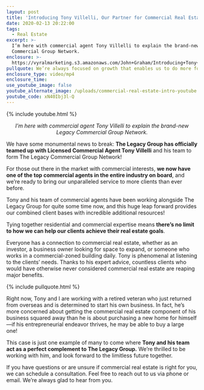 ```yaml
---
layout: post
title: 'Introducing Tony Villelli, Our Partner for Commercial Real Estate'
date: 2020-02-13 20:22:00
tags:
  - Real Estate
excerpt: >-
  I’m here with commercial agent Tony Villelli to explain the brand-new Legacy
  Commercial Group Network.
enclosure: >-
  https://vyralmarketing.s3.amazonaws.com/John+Graham/Introducing+Tony+Villelli%2C+Our+Partner+for+Commercial+Real+Estate.mp4
pullquote: We’re always focused on growth that enables us to do more for our clients.
enclosure_type: video/mp4
enclosure_time:
use_youtube_image: false
youtube_alternate_image: /uploads/commercial-real-estate-intro-youtube.jpg
youtube_code: xN40Ibj3l-Q
---
```


{% include youtube.html %}

<p style="text-align: center;"><em>I’m here with commercial agent Tony Villelli to explain the brand-new Legacy Commercial Group Network.</em></p>

We have some monumental news to break: **The Legacy Group has officially teamed up with Licensed Commercial Agent Tony Villelli** and his team to form The Legacy Commercial Group Network\!&nbsp;

For those out there in the market with commercial interests, **we now have one of the top commercial agents in the entire industry on board**, and we’re ready to bring our unparalleled service to more clients than ever before.&nbsp;

Tony and his team of commercial agents have been working alongside The Legacy Group for quite some time now, and this huge leap forward provides our combined client bases with incredible additional resources\!&nbsp;

Tying together residential and commercial expertise means **there’s no limit to how we can help our clients achieve their real estate goals**.&nbsp;

Everyone has a connection to commercial real estate, whether as an investor, a business owner looking for space to expand, or someone who works in a commercial-zoned building daily. Tony is phenomenal at listening to the clients’ needs. Thanks to his expert advice, countless clients who would have otherwise never considered commercial real estate are reaping major benefits.

{% include pullquote.html %}

Right now, Tony and I are working with a retired veteran who just returned from overseas and is determined to start his own business. In fact, he’s more concerned about getting the commercial real estate component of his business squared away than he is about purchasing a new home for himself—if his entrepreneurial endeavor thrives, he may be able to buy a large one\!&nbsp;

This case is just one example of many to come where **Tony and his team act as a perfect complement to The Legacy Group.** We’re thrilled to be working with him, and look forward to the limitless future together.&nbsp;&nbsp;

If you have questions or are unsure if commercial real estate is right for you, we can schedule a consultation. Feel free to reach out to us via phone or email. We’re always glad to hear from you.